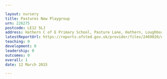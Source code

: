 ```yaml
---

layout: nursery
title: Pastures New Playgroup
urn: 226275
postcode: LE12 5LJ
address: Hathern C of E Primary School, Pasture Lane, Hathern, Loughborough, Leicestershire, LE12 5LJ
latestReportUrl: https://reports.ofsted.gov.uk/provider/files/2469020/urn/226275.pdf
teaching: 0
development: 0
leadership: 0
outcomes: 0
overall: 1
date: 12 March 2015

---
```

